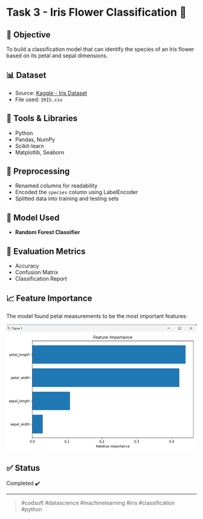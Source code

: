 # Task 3 - Iris Flower Classification 🌸

## 📌 Objective
To build a classification model that can identify the species of an Iris flower based on its petal and sepal dimensions.

## 📊 Dataset
- Source: [Kaggle - Iris Dataset](https://www.kaggle.com/datasets/arshid/iris-flower-dataset)
- File used: `IRIS.csv`

## 🧰 Tools & Libraries
- Python
- Pandas, NumPy
- Scikit-learn
- Matplotlib, Seaborn

## 🔧 Preprocessing
- Renamed columns for readability
- Encoded the `species` column using LabelEncoder
- Splitted data into training and testing sets

## 🧠 Model Used
- **Random Forest Classifier**

## 🧪 Evaluation Metrics
- Accuracy
- Confusion Matrix
- Classification Report

## 📈 Feature Importance

The model found petal measurements to be the most important features:

![Feature Importance](Task-3.png)


## ✅ Status
Completed ✔️

---

> #codsoft #datascience #machinelearning #iris #classification #python
